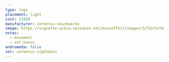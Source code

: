 ```yaml
---
type: legs
placement: light
cost: 21950
manufacturer: cerberus-skunkworks
image: https://vignette.wikia.nocookie.net/masseffect/images/5/5d/Cerberus_Shade_Female.png/revision/latest?cb=20160619125819
notes:
  - movement
  - set_bonus
andromeda: false
set: cerberus-nightmare
---
```

